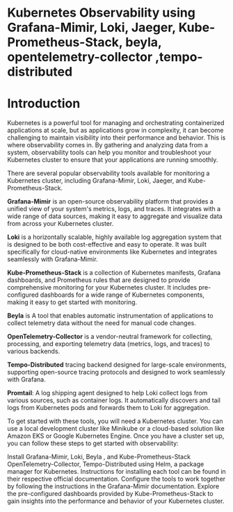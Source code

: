 # Kubernetes Observability using Grafana-Mimir, Loki, Jaeger, Kube-Prometheus-Stack, beyla, opentelemetry-collector ,tempo-distributed


# Introduction

Kubernetes is a powerful tool for managing and orchestrating containerized applications at scale, but as applications grow in complexity, it can become challenging to maintain visibility into their performance and behavior. This is where observability comes in. By gathering and analyzing data from a system, observability tools can help you monitor and troubleshoot your Kubernetes cluster to ensure that your applications are running smoothly.

There are several popular observability tools available for monitoring a Kubernetes cluster, including Grafana-Mimir, Loki, Jaeger, and Kube-Prometheus-Stack.

**Grafana-Mimir** is an open-source observability platform that provides a unified view of your system's metrics, logs, and traces. It integrates with a wide range of data sources, making it easy to aggregate and visualize data from across your Kubernetes cluster.

**Loki** is a horizontally scalable, highly available log aggregation system that is designed to be both cost-effective and easy to operate. It was built specifically for cloud-native environments like Kubernetes and integrates seamlessly with Grafana-Mimir.

**Kube-Prometheus-Stack** is a collection of Kubernetes manifests, Grafana dashboards, and Prometheus rules that are designed to provide comprehensive monitoring for your Kubernetes cluster. It includes pre-configured dashboards for a wide range of Kubernetes components, making it easy to get started with monitoring.

**Beyla** is A tool that enables automatic instrumentation of applications to collect telemetry data without the need for manual code changes.

**OpenTelemetry-Collector** is a vendor-neutral framework for collecting, processing, and exporting telemetry data (metrics, logs, and traces) to various backends.

**Tempo-Distributed**  tracing backend designed for large-scale environments, supporting open-source tracing protocols and designed to work seamlessly with Grafana.

**Promtail**: A log shipping agent designed to help Loki collect logs from various sources, such as container logs. It automatically discovers and tail logs from Kubernetes pods and forwards them to Loki for aggregation.


To get started with these tools, you will need a Kubernetes cluster. You can use a local development cluster like Minikube or a cloud-based solution like Amazon EKS or Google Kubernetes Engine. Once you have a cluster set up, you can follow these steps to get started with observability:

Install Grafana-Mimir, Loki, Beyla , and Kube-Prometheus-Stack OpenTelemetry-Collector, Tempo-Distributed using Helm, a package manager for Kubernetes. Instructions for installing each tool can be found in their respective official documentation.
Configure the tools to work together by following the instructions in the Grafana-Mimir documentation.
Explore the pre-configured dashboards provided by Kube-Prometheus-Stack to gain insights into the performance and behavior of your Kubernetes cluster.
